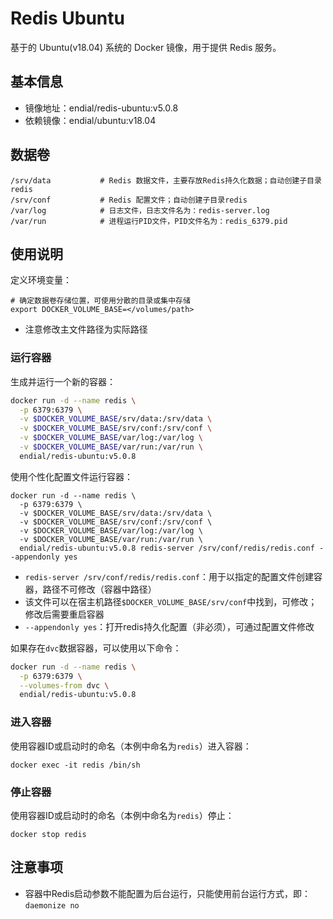 # Redis Ubuntu

基于的 Ubuntu(v18.04) 系统的 Docker 镜像，用于提供 Redis 服务。



## 基本信息

* 镜像地址：endial/redis-ubuntu:v5.0.8
* 依赖镜像：endial/ubuntu:v18.04



## 数据卷

```shell
/srv/data			# Redis 数据文件，主要存放Redis持久化数据；自动创建子目录redis
/srv/conf			# Redis 配置文件；自动创建子目录redis
/var/log			# 日志文件，日志文件名为：redis-server.log
/var/run			# 进程运行PID文件，PID文件名为：redis_6379.pid
```



## 使用说明

定义环境变量：

```shell
# 确定数据卷存储位置，可使用分散的目录或集中存储
export DOCKER_VOLUME_BASE=</volumes/path>
```

- 注意修改主文件路径为实际路径



### 运行容器

生成并运行一个新的容器：

```bash
docker run -d --name redis \
  -p 6379:6379 \
  -v $DOCKER_VOLUME_BASE/srv/data:/srv/data \
  -v $DOCKER_VOLUME_BASE/srv/conf:/srv/conf \
  -v $DOCKER_VOLUME_BASE/var/log:/var/log \
  -v $DOCKER_VOLUME_BASE/var/run:/var/run \
  endial/redis-ubuntu:v5.0.8 
```



使用个性化配置文件运行容器：

```shell
docker run -d --name redis \
  -p 6379:6379 \
  -v $DOCKER_VOLUME_BASE/srv/data:/srv/data \
  -v $DOCKER_VOLUME_BASE/srv/conf:/srv/conf \
  -v $DOCKER_VOLUME_BASE/var/log:/var/log \
  -v $DOCKER_VOLUME_BASE/var/run:/var/run \
  endial/redis-ubuntu:v5.0.8 redis-server /srv/conf/redis/redis.conf --appendonly yes
```

- `redis-server /srv/conf/redis/redis.conf`：用于以指定的配置文件创建容器，路径不可修改（容器中路径）
- 该文件可以在宿主机路径`$DOCKER_VOLUME_BASE/srv/conf`中找到，可修改；修改后需要重启容器
- `--appendonly yes`：打开redis持久化配置（非必须），可通过配置文件修改



如果存在`dvc`数据容器，可以使用以下命令：

```bash
docker run -d --name redis \
  -p 6379:6379 \
  --volumes-from dvc \
  endial/redis-ubuntu:v5.0.8 
```



### 进入容器

使用容器ID或启动时的命名（本例中命名为`redis`）进入容器：

```shell
docker exec -it redis /bin/sh
```



### 停止容器

使用容器ID或启动时的命名（本例中命名为`redis`）停止：

```shell
docker stop redis
```



## 注意事项

- 容器中Redis启动参数不能配置为后台运行，只能使用前台运行方式，即：`daemonize no`